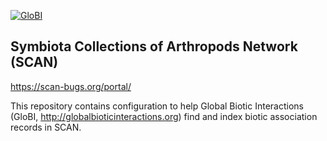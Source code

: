 [![GloBI](http://api.globalbioticinteractions.org/interaction.svg?accordingTo=globi:globalbioticinteractions/scan)](http://globalbioticinteractions.org/?accordingTo=globi:globalbioticinteractions/scan) 

## Symbiota Collections of Arthropods Network (SCAN)

https://scan-bugs.org/portal/

This repository contains configuration to help Global Biotic Interactions (GloBI, http://globalbioticinteractions.org) find and index biotic association records in SCAN.
